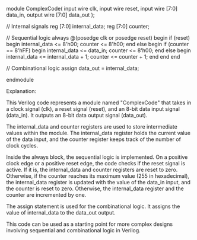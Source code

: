 module ComplexCode(
  input wire clk,
  input wire reset,
  input wire [7:0] data_in,
  output wire [7:0] data_out
);

  // Internal signals
  reg [7:0] internal_data;
  reg [7:0] counter;

  // Sequential logic
  always @(posedge clk or posedge reset) begin
    if (reset) begin
      internal_data <= 8'h00;
      counter <= 8'h00;
    end else begin
      if (counter == 8'hFF) begin
        internal_data <= data_in;
        counter <= 8'h00;
      end else begin
        internal_data <= internal_data + 1;
        counter <= counter + 1;
      end
    end
  end

  // Combinational logic
  assign data_out = internal_data;

endmodule

Explanation:

This Verilog code represents a module named "ComplexCode" that takes in a clock signal (clk), a reset signal (reset), and an 8-bit data input signal (data_in). It outputs an 8-bit data output signal (data_out).

The internal_data and counter registers are used to store intermediate values within the module. The internal_data register holds the current value of the data input, and the counter register keeps track of the number of clock cycles.

Inside the always block, the sequential logic is implemented. On a positive clock edge or a positive reset edge, the code checks if the reset signal is active. If it is, the internal_data and counter registers are reset to zero. Otherwise, if the counter reaches its maximum value (255 in hexadecimal), the internal_data register is updated with the value of the data_in input, and the counter is reset to zero. Otherwise, the internal_data register and the counter are incremented by one.

The assign statement is used for the combinational logic. It assigns the value of internal_data to the data_out output.

This code can be used as a starting point for more complex designs involving sequential and combinational logic in Verilog.